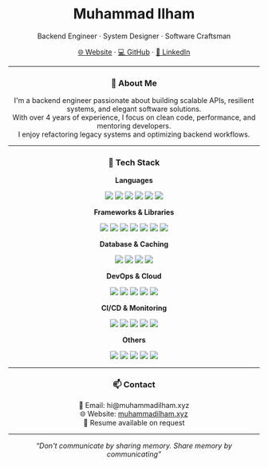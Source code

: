 <h1 align="center">Muhammad Ilham</h1>

<p align="center">
  Backend Engineer · System Designer · Software Craftsman
</p>

<p align="center">
  <a href="https://muhammadilham.xyz" target="_blank">🌐 Website</a> · 
  <a href="https://github.com/mhdiiilham" target="_blank">💻 GitHub</a> · 
  <a href="https://www.linkedin.com/in/muhammad-ilham-491a99194/" target="_blank">🔗 LinkedIn</a>
  
</p>

---

<h3 align="center">👋 About Me</h3>

<p align="center">
  I'm a backend engineer passionate about building scalable APIs, resilient systems, and elegant software solutions.<br/>
  With over 4 years of experience, I focus on clean code, performance, and mentoring developers.<br/>
  I enjoy refactoring legacy systems and optimizing backend workflows.
</p>

---

<h3 align="center">🧰 Tech Stack</h3>

<p align="center"><strong>Languages</strong></p>
<p align="center">
  <img src="https://img.shields.io/badge/Go-00ADD8?style=flat&logo=go&logoColor=white" />
  <img src="https://img.shields.io/badge/Kotlin-0095D5?style=flat&logo=kotlin&logoColor=white" />
  <img src="https://img.shields.io/badge/PHP-777BB4?style=flat&logo=php&logoColor=white" />
  <img src="https://img.shields.io/badge/JavaScript-F7DF1E?style=flat&logo=javascript&logoColor=black" />
  <img src="https://img.shields.io/badge/Ruby-CC342D?style=flat&logo=ruby&logoColor=white" />
  <img src="https://img.shields.io/badge/SQL-003B57?style=flat&logo=postgresql&logoColor=white" />
</p>

<p align="center"><strong>Frameworks & Libraries</strong></p>
<p align="center">
  <img src="https://img.shields.io/badge/Fiber-00BFA6?style=flat&logo=go&logoColor=white" />
  <img src="https://img.shields.io/badge/Go%20Standard%20Library-375EAB?style=flat&logo=go&logoColor=white" />
  <img src="https://img.shields.io/badge/Spring-6DB33F?style=flat&logo=spring&logoColor=white" />
  <img src="https://img.shields.io/badge/Express.js-000000?style=flat&logo=express&logoColor=white" />
  <img src="https://img.shields.io/badge/gRPC-4285F4?style=flat&logo=grpc&logoColor=white" />
  <img src="https://img.shields.io/badge/GraphQL-E10098?style=flat&logo=graphql&logoColor=white" />
  <img src="https://img.shields.io/badge/REST-02569B?style=flat&logo=rest&logoColor=white" />
</p>

<p align="center"><strong>Database & Caching</strong></p>
<p align="center">
  <img src="https://img.shields.io/badge/PostgreSQL-4169E1?style=flat&logo=postgresql&logoColor=white" />
  <img src="https://img.shields.io/badge/MySQL-4479A1?style=flat&logo=mysql&logoColor=white" />
  <img src="https://img.shields.io/badge/Redis-DC382D?style=flat&logo=redis&logoColor=white" />
  <img src="https://img.shields.io/badge/MongoDB-47A248?style=flat&logo=mongodb&logoColor=white" />
</p>

<p align="center"><strong>DevOps & Cloud</strong></p>
<p align="center">
  <img src="https://img.shields.io/badge/Docker-2496ED?style=flat&logo=docker&logoColor=white" />
  <img src="https://img.shields.io/badge/Kubernetes-326CE5?style=flat&logo=kubernetes&logoColor=white" />
  <img src="https://img.shields.io/badge/GCP-4285F4?style=flat&logo=google-cloud&logoColor=white" />
  <img src="https://img.shields.io/badge/AWS-232F3E?style=flat&logo=amazon-aws&logoColor=white" />
  <img src="https://img.shields.io/badge/Vercel-000000?style=flat&logo=vercel&logoColor=white" />
</p>

<p align="center"><strong>CI/CD & Monitoring</strong></p>
<p align="center">
  <img src="https://img.shields.io/badge/GitHub%20Actions-2088FF?style=flat&logo=github-actions&logoColor=white" />
  <img src="https://img.shields.io/badge/GitLab%20CI-FC6D26?style=flat&logo=gitlab&logoColor=white" />
  <img src="https://img.shields.io/badge/Sentry-362D59?style=flat&logo=sentry&logoColor=white" />
  <img src="https://img.shields.io/badge/Grafana-F46800?style=flat&logo=grafana&logoColor=white" />
  <img src="https://img.shields.io/badge/Prometheus-E6522C?style=flat&logo=prometheus&logoColor=white" />
</p>

<p align="center"><strong>Others</strong></p>
<p align="center">
  <img src="https://img.shields.io/badge/Linux-FCC624?style=flat&logo=linux&logoColor=black" />
  <img src="https://img.shields.io/badge/MacOS-000000?style=flat&logo=apple&logoColor=white" />
  <img src="https://img.shields.io/badge/Git-F05032?style=flat&logo=git&logoColor=white" />
  <img src="https://img.shields.io/badge/Firebase-FFCA28?style=flat&logo=firebase&logoColor=black" />
  <img src="https://img.shields.io/badge/Postman-FF6C37?style=flat&logo=postman&logoColor=white" />
</p>

---

<h3 align="center">📫 Contact</h3>

<p align="center">
  📧 Email: hi@muhammadilham.xyz<br/>
  🌐 Website: <a href="https://muhammadilham.xyz" target="_blank">muhammadilham.xyz</a><br/>
  📄 Resume available on request
</p>

---

<p align="center"><i>“Don't communicate by sharing memory. Share memory by communicating”</i></p>
